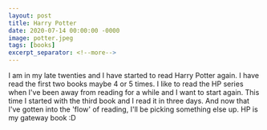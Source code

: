 ```yaml
---
layout: post
title: Harry Potter
date: 2020-07-14 00:00:00 -0000
image: potter.jpeg
tags: [books]
excerpt_separator: <!--more-->
---
```


I am in my late twenties and I have started to read Harry Potter again. I have read the first two books maybe 4 or 5 times. 
I like to read the HP series when I've been away from reading for a while and I want
to start again. This time I started with the third book and I read it in three days.
And now that I've gotten into the 'flow' of reading, I'll be picking something else up. 
HP is my gateway book :D